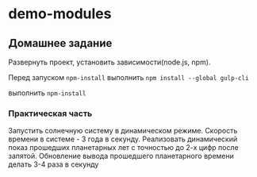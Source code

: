 # demo-modules

## Домашнее задание

Развернуть проект, установить зависимости(node.js, npm). 

Перед запуском `npm-install` выполнить `npm install --global gulp-cli`

выполнить `npm-install`


### Практическая часть

Запустить солнечную систему в динамическом режиме. Скорость времени в системе - 3 года в секунду. Реализовать динамический показ прошедших планетарных лет с точностью до 2-х цифр после запятой. Обновление вывода прошедшего планетарного времени делать 3-4 раза в секунду

